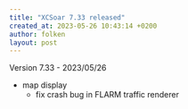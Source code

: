 ```yaml
---
title: "XCSoar 7.33 released"
created_at: 2023-05-26 10:43:14 +0200
author: folken
layout: post
---
```


Version 7.33 - 2023/05/26
* map display
  - fix crash bug in FLARM traffic renderer
